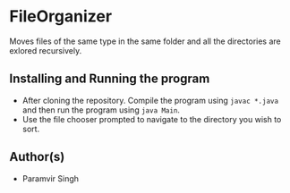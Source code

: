 # FileOrganizer
Moves files of the same type in the same folder and all the directories are exlored recursively. 

## Installing and Running the program
  * After cloning the repository. Compile the program using ```javac *.java``` and then run the program using ```java Main```.
  * Use the file chooser prompted to navigate to the directory you wish to sort. 
  
## Author(s)
  * Paramvir Singh
